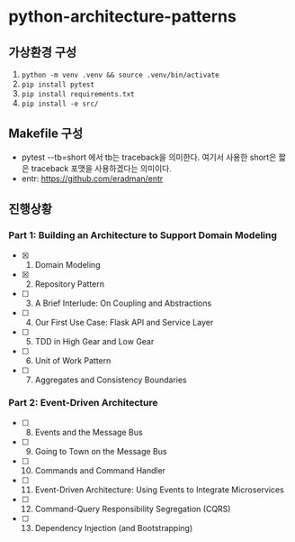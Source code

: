 # python-architecture-patterns


## 가상환경 구성

1. `python -m venv .venv && source .venv/bin/activate`
2. `pip install pytest`
3. `pip install requirements.txt`
4. `pip install -e src/`

## Makefile 구성

- pytest --tb=short 에서 tb는 traceback을 의미한다. 여기서 사용한 short은 짧은 traceback 포맷을 사용하겠다는 의미이다.
- entr: https://github.com/eradman/entr


## 진행상황
### Part 1: Building an Architecture to Support Domain Modeling
- [X] 1. Domain Modeling
- [X] 2. Repository Pattern
- [ ] 3. A Brief Interlude: On Coupling and Abstractions
- [ ] 4. Our First Use Case: Flask API and Service Layer
- [ ] 5. TDD in High Gear and Low Gear
- [ ] 6. Unit of Work Pattern
- [ ] 7. Aggregates and Consistency Boundaries

### Part 2: Event-Driven Architecture
- [ ] 8. Events and the Message Bus
- [ ] 9. Going to Town on the Message Bus
- [ ] 10. Commands and Command Handler
- [ ] 11. Event-Driven Architecture: Using Events to Integrate Microservices
- [ ] 12. Command-Query Responsibility Segregation (CQRS)
- [ ] 13. Dependency Injection (and Bootstrapping)
